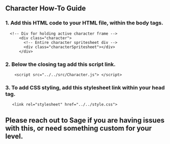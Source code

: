 ## Character How-To Guide


### 1. Add this HTML code to your HTML file, within the body tags.

```
  <!-- Div for holding active character frame -->
      <div class="character">
        <!-- Entire character spritesheet div -->
        <div class="characterSpritesheet"></div>
      </div>
```

### 2. Below the closing </body> tag add this script link.

```
    <script src="../../src/Character.js"> </script>

```

### 3. To add CSS styling, add this stylesheet link within your head tag.

```
   <link rel="stylesheet" href="../../style.css">

```

## Please reach out to Sage if you are having issues with this, or need something custom for your level. 
